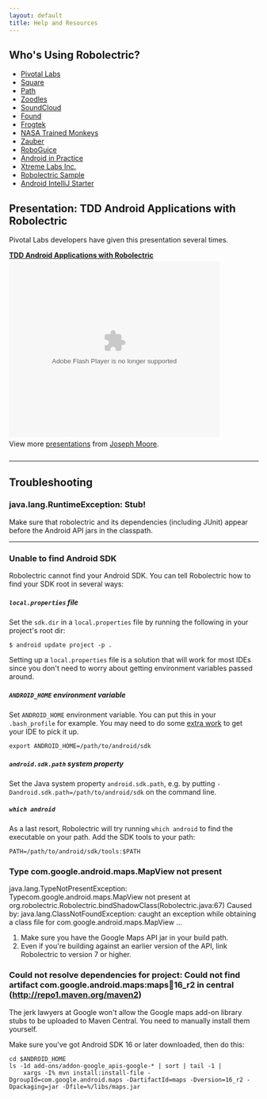 ```yaml
---
layout: default
title: Help and Resources
---
```


## Who's Using Robolectric?
* [Pivotal Labs](http://pivotallabs.com/ "Pivotal Labs: Home")
* [Square](https://squareup.com/)
* [Path](http://www.path.com/ "Path")
* [Zoodles](http://www.zoodles.com/home/marketing "Zoodles: A safe Kid Mode&#153; for every device")
* [SoundCloud](https://market.android.com/details?id=com.soundcloud.android)
* [Found](http://beta.getfoundapp.com/ "Found &ndash; See where your friends are going.")
* [Frogtek](http://frogtek.org/ "Frogtek")
* [NASA Trained Monkeys](http://www.nasatrainedmonkeys.com/ "NASA Trained Monkeys")
* [Zauber](http://www.zaubersoftware.com/en/home/ "Zauber | Software Development Outsourcing")
* [RoboGuice](http://code.google.com/p/roboguice/ "roboguice - Google Guice on Android - Google Project Hosting")
* [Android in Practice](http://code.google.com/p/android-in-practice/ "android-in-practice -Source code and demo apps for the Manning book &quot;Android in Practice&quot; - Google Project Hosting")
* [Xtreme Labs Inc.](http://www.xtremelabs.com/ "Mobile App Development | Blackberry Apps| iPhone Apps | Xtreme Labs Inc.")
* [Robolectric Sample](https://github.com/pivotal/RobolectricSample)
* [Android IntelliJ Starter](https://github.com/pivotal/AndroidIntelliJStarter)

## Presentation: TDD Android Applications with Robolectric
Pivotal Labs developers have given this presentation several times.

<div style="width:425px" id="__ss_8857513"><strong style="display:block;margin:12px 0 4px"><a href="http://www.slideshare.net/joemoore1/tdd-android-applications-with-robolectric" title="TDD Android Applications with Robolectric">TDD Android Applications with Robolectric</a></strong><object id="__sse8857513" width="425" height="355"><param name="movie" value="http://static.slidesharecdn.com/swf/ssplayer2.swf?doc=tddandroidwithrobolectric-110815140800-phpapp01&amp;stripped_title=tdd-android-applications-with-robolectric&amp;userName=joemoore1" /><param name="allowFullScreen" value="true"/><param name="allowScriptAccess" value="always"/><embed name="__sse8857513" src="http://static.slidesharecdn.com/swf/ssplayer2.swf?doc=tddandroidwithrobolectric-110815140800-phpapp01&amp;stripped_title=tdd-android-applications-with-robolectric&amp;userName=joemoore1" type="application/x-shockwave-flash" allowscriptaccess="always" allowfullscreen="true" width="425" height="355"></embed></object><div style="padding:5px 0 12px">View more <a href="http://www.slideshare.net/">presentations</a> from <a href="http://www.slideshare.net/joemoore1">Joseph Moore</a>.</div></div>

-----

## Troubleshooting

### java.lang.RuntimeException: Stub!

Make sure that robolectric and its dependencies (including JUnit) appear before the Android API jars in the classpath.

----

### Unable to find Android SDK
Robolectric cannot find your Android SDK. You can tell Robolectric how to find your SDK root in several ways:

##### `local.properties` file
Set the `sdk.dir` in a `local.properties` file by running the following in your project's root dir:

    $ android update project -p .

 Setting up a `local.properties` file is a solution that will work for most IDEs since you don't need to worry about getting environment variables passed around.

##### `ANDROID_HOME` environment variable
Set `ANDROID_HOME` environment variable. You can put this in your `.bash_profile` for example. You may need to do some [extra work](http://www.dowdandassociates.com/content/howto-set-environment-variable-mac-os-x-etclaunchdconf) to get your IDE to pick it up.

    export ANDROID_HOME=/path/to/android/sdk

##### `android.sdk.path` system property
Set the Java system property `android.sdk.path`, e.g. by putting `-Dandroid.sdk.path=/path/to/android/sdk` on the command line.

##### `which android`
As a last resort, Robolectric will try running `which android` to find the executable on your path. Add the SDK tools to your path:

    PATH=/path/to/android/sdk/tools:$PATH

### Type com.google.android.maps.MapView not present

<div class="stacktrace">java.lang.TypeNotPresentException: Typecom.google.android.maps.MapView not present
       at org.robolectric.Robolectric.bindShadowClass(Robolectric.java:67)
Caused by: java.lang.ClassNotFoundException: caught an exception while obtaining a class file for com.google.android.maps.MapView
...
</div>

1. Make sure you have the Google Maps API jar in your build path.
2. Even if you're building against an earlier version of the API, link Robolectric to version 7 or higher.

### Could not resolve dependencies for project: Could not find artifact com.google.android.maps:maps:jar:16_r2 in central (http://repo1.maven.org/maven2)

The jerk lawyers at Google won't allow the Google maps add-on library stubs to be uploaded to Maven Central. You need to manually install them yourself.

Make sure you've got Android SDK 16 or later downloaded, then do this:

    cd $ANDROID_HOME
    ls -1d add-ons/addon-google_apis-google-* | sort | tail -1 |
        xargs -I% mvn install:install-file -DgroupId=com.google.android.maps -DartifactId=maps -Dversion=16_r2 -Dpackaging=jar -Dfile=%/libs/maps.jar
